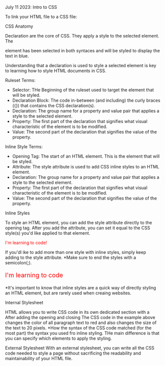 July 11 2023: 
Intro to CSS

To link your HTML file to a CSS file:
<link href="style.css" rel="stylesheet">

CSS Anatomy

Declaration are the core of CSS. They apply a style to the selected element. The <p> element has been selected in both syntaces and will be styled to display the text in blue. 

Understanding that a declaration is used to style a selected element is key to learning how to style HTML documents in CSS.

Ruleset Terms:
- Selector: THe Beginning of the ruleset used to target the element that will be styled.
- Declaration Block: The code in-between (and including) the curly braces ({}) that contains the CSS declaration(s).
- Declaration: The group name for a property and value pair that applies a style to the selected element.
- Property: The first part of the declaration that signifies what visual characteristic of the element is to be modified.
- Value: The second part of the declaration that signifies the value of the property.

Inline Style Terms:
- Opening Tag: The start of an HTML element. This is the element that will be styled.
- Attribute: The style attribute is used to add CSS inline styles to an HTML element.
- Declaration: The group name for a property and value pair that applies a style to the selected element.
- Property: The first part of the declaration that signifies what visual characteristic of the element is to be modified.
- Value: The second part of the declaration that signifies the value of the property.

Inline Styles

To style an HTML element, you can add the style attribute directly to the opening tag. After you add the attribute, you can set it equal to the CSS style(s) you'd like applied to that element.
<p style='color: red;'>I'm learning to code!</p>

If you'dl ike to add more than one style with inline styles, simply keep adding to the style attribute. *Make sure to end the styles with a semicolon(;).
<p style='color: red; font-size: 20px;'>I'm learning to code</p>

*It's important to know that inline styles are a quick way of directly styling an HTML element, but are rarely used when creaing websites.

Internal Stylesheet

HTML allows you to write CSS code in its own dedicated section with a <style> element nested inside of the <head> element. The CSS code inside the <style> element is often referred to as an internal stylesheet.

An internal stylesheet has certain benefits and use cases over inline styles, but once again, it's not best practice. Understanding how to use internal stylesheets is nonetheless helpful knowledge to have.

<head>
    <style>
        </style>
</head>
After adding the opening and closing <style> tags in the head section, you can begin writing CSS code.
<head>
    <style>
        p {
            color: red;
            font-size: 20px;
        }
    </style>
</head>
The CSS code in the example above changes the color of all paragraph text to red and also changes the size of the text to 20 pixels. *How the syntax of the CSS code matched (for the most part) the syntax you used fro inline styling. THe main difference is that you can specify which elements to apply the styling.

External Stylesheet
With an external stylesheet, you can write all the CSS code needed to style a page without sacrificing the readability and maintainability of your HTML file.


